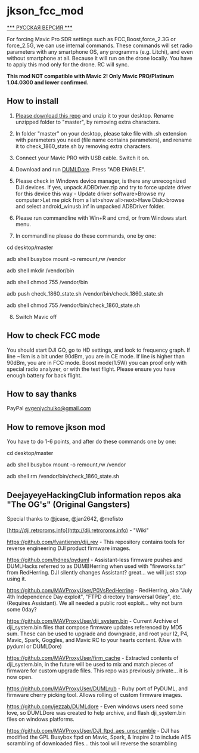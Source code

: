 # jkson_fcc_mod

[*** РУССКАЯ ВЕРСИЯ ***](https://github.com/jkson5/jkson_fcc_mod/blob/master/README_Russian.md)

For forcing Mavic Pro SDR settings such as FCC,Boost,force_2.3G or force_2.5G, we can use internal commands.
These commands will set radio parameters with any smartphone OS, any programms (e.g. Litchi), and even without smartphone at all. Because it will run on the drone locally. You have to apply this mod only for the drone. RC will sync.

**This mod NOT compatible with Mavic 2! Only Mavic PRO/Platinum 1.04.0300 and lower confirmed.**

## How to install

1) [Please download this repo](https://github.com/jkson5/jkson_fcc_mod/archive/master.zip) and unzip it to your desktop. Rename unzipped folder to "master", by removing extra characters.

2) In folder "master" on your desktop, please take file with .sh extension with parameters you need (file name contains parameters), and rename it to check_1860_state.sh by removing extra characters.

3) Connect your Mavic PRO with USB cable. Switch it on.

4) Download and run [DUMLDore](https://github.com/jezzab/DUMLdore/releases/download/v3.15/DUMLdoreV3.zip). Press "ADB ENABLE".

5) Please check in Windows device manager, is there any unrecognized DJI devices. If yes, unpack ADBDriver.zip and try to force update driver for this device this way - Update driver software>Browse my computer>Let me pick from a list>show all>next>Have Disk>browse and select android_winusb.inf in unpacked ADBDriver folder. 

6) Please run commandline with Win+R and cmd, or from Windows start menu.

7) In commandline please do these commands, one by one:

cd desktop/master

adb shell busybox mount -o remount,rw /vendor

adb shell mkdir /vendor/bin

adb shell chmod 755 /vendor/bin

adb push check_1860_state.sh /vendor/bin/check_1860_state.sh

adb shell chmod 755 /vendor/bin/check_1860_state.sh

8) Switch Mavic off

## How to check FCC mode

You should start DJI GO, go to HD settings, and look to frequency graph. If line ~1km is a bit under 90dBm, you are in CE mode. If line is higher than 90dBm, you are in FCC mode. Boost mode(1.5W) you can proof only with special radio analyzer, or with the test flight. Please ensure you have enough battery for back flight.

## How to say thanks

PayPal evgeniychuiko@gmail.com

## How to remove jkson mod

You have to do 1-6 points, and after do these commands one by one:

cd desktop/master

adb shell busybox mount -o remount,rw /vendor

adb shell rm /vendor/bin/check_1860_state.sh

## DeejayeyeHackingClub information repos aka "The OG's" (Original Gangsters)

Special thanks to @jcase, @jan2642, @mefisto

[http://dji.retroroms.info](http://dji.retroroms.info) - "Wiki"

https://github.com/fvantienen/dji_rev - This repository contains tools for reverse engineering DJI product firmware images.

https://github.com/hdnes/pyduml - Assistant-less firmware pushes and DUMLHacks referred to as DUMBHerring when used with "fireworks.tar" from RedHerring. DJI silently changes Assistant? great... we will just stop using it.

https://github.com/MAVProxyUser/P0VsRedHerring - RedHerring, aka "July 4th Independence Day exploit", "FTPD directory transversal 0day", etc. (Requires Assistant). We all needed a public root exploit... why not burn some 0day?

https://github.com/MAVProxyUser/dji_system.bin - Current Archive of dji_system.bin files that compose firmware updates referenced by MD5 sum. These can be used to upgrade and downgrade, and root your I2, P4, Mavic, Spark, Goggles, and Mavic RC to your hearts content. (Use with pyduml or DUMLDore)

https://github.com/MAVProxyUser/firm_cache - Extracted contents of dji_system.bin, in the future will be used to mix and match pieces of firmware for custom upgrade files. This repo was previously private... it is now open.

https://github.com/MAVProxyUser/DUMLrub - Ruby port of PyDUML, and firmware cherry picking tool. Allows rolling of custom firmware images.

https://github.com/jezzab/DUMLdore - Even windows users need some love, so DUMLDore was created to help archive, and flash dji_system.bin files on windows platforms.

https://github.com/MAVProxyUser/DJI_ftpd_aes_unscramble - DJI has modified the GPL Busybox ftpd on Mavic, Spark, & Inspire 2 to include AES scrambling of downloaded files... this tool will reverse the scrambling
